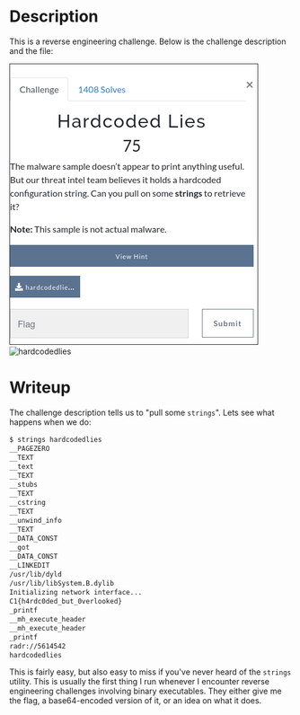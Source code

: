 # Description
This is a reverse engineering challenge. Below is the challenge description and the file:

![Description](files/hardcoded-lies/description.png)
![hardcodedlies](files/hardcoded-lies/hardcodedlies)

# Writeup
The challenge description tells us to "pull some `strings`". Lets see what happens when we do:

```
$ strings hardcodedlies
__PAGEZERO
__TEXT
__text
__TEXT
__stubs
__TEXT
__cstring
__TEXT
__unwind_info
__TEXT
__DATA_CONST
__got
__DATA_CONST
__LINKEDIT
/usr/lib/dyld
/usr/lib/libSystem.B.dylib
Initializing network interface...
C1{h4rdc0ded_but_0verlooked}
_printf
__mh_execute_header
__mh_execute_header
_printf
radr://5614542
hardcodedlies
```

This is fairly easy, but also easy to miss if you've never heard of the `strings` utility. This is usually the first thing I run whenever I encounter reverse engineering challenges involving binary executables. They either give me the flag, a base64-encoded version of it, or an idea on what it does.
